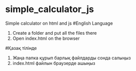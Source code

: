# simple_calculator_js
Simple calculator on html and js
#English Language
1. Create a folder and put all the files there
2. Open index.html on the browser

#Қазақ тілінде
1. Жаңа папка құрып барлық файлдарды сонда салыңыз
2. index.html файлын браузерде ашыңыз
